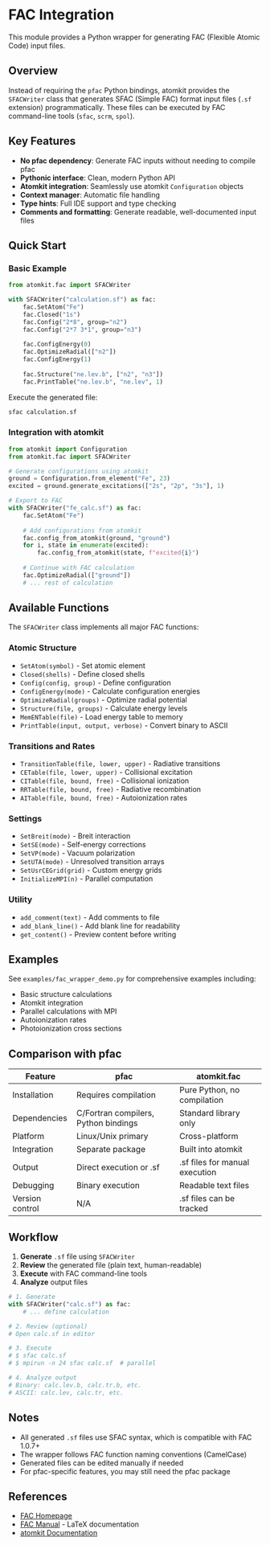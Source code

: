 # FAC Integration

This module provides a Python wrapper for generating FAC (Flexible Atomic Code) input files.

## Overview

Instead of requiring the `pfac` Python bindings, atomkit provides the `SFACWriter` class that generates SFAC (Simple FAC) format input files (`.sf` extension) programmatically. These files can be executed by FAC command-line tools (`sfac`, `scrm`, `spol`).

## Key Features

- **No pfac dependency**: Generate FAC inputs without needing to compile pfac
- **Pythonic interface**: Clean, modern Python API
- **Atomkit integration**: Seamlessly use atomkit `Configuration` objects
- **Context manager**: Automatic file handling
- **Type hints**: Full IDE support and type checking
- **Comments and formatting**: Generate readable, well-documented input files

## Quick Start

### Basic Example

```python
from atomkit.fac import SFACWriter

with SFACWriter("calculation.sf") as fac:
    fac.SetAtom("Fe")
    fac.Closed("1s")
    fac.Config("2*8", group="n2")
    fac.Config("2*7 3*1", group="n3")
    
    fac.ConfigEnergy(0)
    fac.OptimizeRadial(["n2"])
    fac.ConfigEnergy(1)
    
    fac.Structure("ne.lev.b", ["n2", "n3"])
    fac.PrintTable("ne.lev.b", "ne.lev", 1)
```

Execute the generated file:
```bash
sfac calculation.sf
```

### Integration with atomkit

```python
from atomkit import Configuration
from atomkit.fac import SFACWriter

# Generate configurations using atomkit
ground = Configuration.from_element("Fe", 23)
excited = ground.generate_excitations(["2s", "2p", "3s"], 1)

# Export to FAC
with SFACWriter("fe_calc.sf") as fac:
    fac.SetAtom("Fe")
    
    # Add configurations from atomkit
    fac.config_from_atomkit(ground, "ground")
    for i, state in enumerate(excited):
        fac.config_from_atomkit(state, f"excited{i}")
    
    # Continue with FAC calculation
    fac.OptimizeRadial(["ground"])
    # ... rest of calculation
```

## Available Functions

The `SFACWriter` class implements all major FAC functions:

### Atomic Structure
- `SetAtom(symbol)` - Set atomic element
- `Closed(shells)` - Define closed shells
- `Config(config, group)` - Define configuration
- `ConfigEnergy(mode)` - Calculate configuration energies
- `OptimizeRadial(groups)` - Optimize radial potential
- `Structure(file, groups)` - Calculate energy levels
- `MemENTable(file)` - Load energy table to memory
- `PrintTable(input, output, verbose)` - Convert binary to ASCII

### Transitions and Rates
- `TransitionTable(file, lower, upper)` - Radiative transitions
- `CETable(file, lower, upper)` - Collisional excitation
- `CITable(file, bound, free)` - Collisional ionization
- `RRTable(file, bound, free)` - Radiative recombination
- `AITable(file, bound, free)` - Autoionization rates

### Settings
- `SetBreit(mode)` - Breit interaction
- `SetSE(mode)` - Self-energy corrections
- `SetVP(mode)` - Vacuum polarization
- `SetUTA(mode)` - Unresolved transition arrays
- `SetUsrCEGrid(grid)` - Custom energy grids
- `InitializeMPI(n)` - Parallel computation

### Utility
- `add_comment(text)` - Add comments to file
- `add_blank_line()` - Add blank line for readability
- `get_content()` - Preview content before writing

## Examples

See `examples/fac_wrapper_demo.py` for comprehensive examples including:
- Basic structure calculations
- Atomkit integration
- Parallel calculations with MPI
- Autoionization rates
- Photoionization cross sections

## Comparison with pfac

| Feature | pfac | atomkit.fac |
|---------|------|-------------|
| Installation | Requires compilation | Pure Python, no compilation |
| Dependencies | C/Fortran compilers, Python bindings | Standard library only |
| Platform | Linux/Unix primary | Cross-platform |
| Integration | Separate package | Built into atomkit |
| Output | Direct execution or .sf | .sf files for manual execution |
| Debugging | Binary execution | Readable text files |
| Version control | N/A | .sf files can be tracked |

## Workflow

1. **Generate** `.sf` file using `SFACWriter`
2. **Review** the generated file (plain text, human-readable)
3. **Execute** with FAC command-line tools
4. **Analyze** output files

```python
# 1. Generate
with SFACWriter("calc.sf") as fac:
    # ... define calculation

# 2. Review (optional)
# Open calc.sf in editor

# 3. Execute
# $ sfac calc.sf
# $ mpirun -n 24 sfac calc.sf  # parallel

# 4. Analyze output
# Binary: calc.lev.b, calc.tr.b, etc.
# ASCII: calc.lev, calc.tr, etc.
```

## Notes

- All generated `.sf` files use SFAC syntax, which is compatible with FAC 1.0.7+
- The wrapper follows FAC function naming conventions (CamelCase)
- Generated files can be edited manually if needed
- For pfac-specific features, you may still need the pfac package

## References

- [FAC Homepage](http://sprg.ssl.berkeley.edu/~mfgu/fac/)
- [FAC Manual](../manual.tex) - LaTeX documentation
- [atomkit Documentation](../../README.md)
